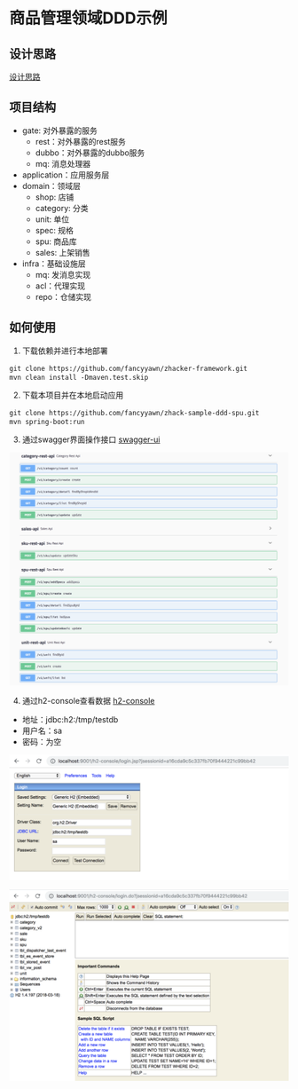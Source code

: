 # 商品管理领域DDD示例

## 设计思路

[设计思路](https://www.jianshu.com/p/89dfcd672d43)

## 项目结构

* gate: 对外暴露的服务
    * rest：对外暴露的rest服务
    * dubbo：对外暴露的dubbo服务
    * mq: 消息处理器
* application：应用服务层
* domain：领域层
    * shop: 店铺
    * category: 分类
    * unit: 单位
    * spec: 规格
    * spu: 商品库
    * sales: 上架销售
* infra：基础设施层
    * mq: 发消息实现
    * acl：代理实现
    * repo：仓储实现
    
## 如何使用

1. 下载依赖并进行本地部署

```
git clone https://github.com/fancyyawn/zhacker-framework.git
mvn clean install -Dmaven.test.skip
```

2. 下载本项目并在本地启动应用

``` 
git clone https://github.com/fancyyawn/zhack-sample-ddd-spu.git
mvn spring-boot:run
```

3. 通过swagger界面操作接口 [swagger-ui](http://localhost:9001/swagger-ui.html)

![ddd-spu-api](doc/ddd-spu-api.png)

4. 通过h2-console查看数据 [h2-console](http://localhost:9001/h2-console)

* 地址：jdbc:h2:/tmp/testdb
* 用户名：sa
* 密码：为空

![h2-console-login](doc/h2-console-login.png)

![h2-console](doc/h2-console.png)